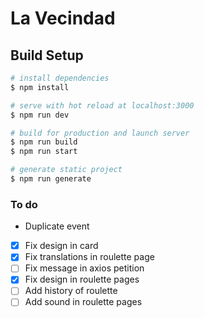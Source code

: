 # La Vecindad 

## Build Setup

```bash
# install dependencies
$ npm install

# serve with hot reload at localhost:3000
$ npm run dev

# build for production and launch server
$ npm run build
$ npm run start

# generate static project
$ npm run generate
```

### To do
- Duplicate event
- [X] Fix design in card
- [X] Fix translations in roulette page
- [ ] Fix message in axios petition
- [X] Fix design in roulette pages
- [ ] Add history of roulette
- [ ] Add sound in roulette pages